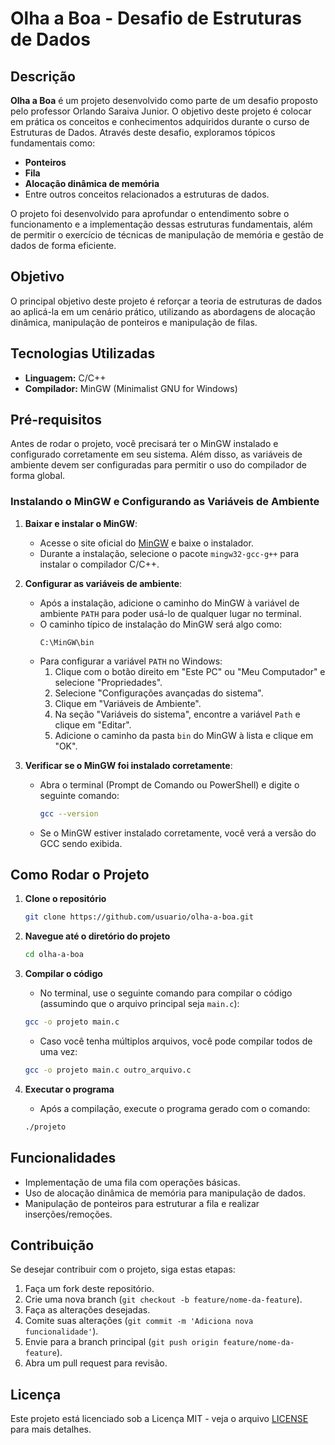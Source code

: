 # Olha a Boa - Desafio de Estruturas de Dados

## Descrição

**Olha a Boa** é um projeto desenvolvido como parte de um desafio proposto pelo professor Orlando Saraiva Junior. O objetivo deste projeto é colocar em prática os conceitos e conhecimentos adquiridos durante o curso de Estruturas de Dados. Através deste desafio, exploramos tópicos fundamentais como:

- **Ponteiros**
- **Fila**
- **Alocação dinâmica de memória**
- Entre outros conceitos relacionados a estruturas de dados.

O projeto foi desenvolvido para aprofundar o entendimento sobre o funcionamento e a implementação dessas estruturas fundamentais, além de permitir o exercício de técnicas de manipulação de memória e gestão de dados de forma eficiente.

## Objetivo

O principal objetivo deste projeto é reforçar a teoria de estruturas de dados ao aplicá-la em um cenário prático, utilizando as abordagens de alocação dinâmica, manipulação de ponteiros e manipulação de filas.

## Tecnologias Utilizadas

- **Linguagem:** C/C++
- **Compilador:** MinGW (Minimalist GNU for Windows)

## Pré-requisitos

Antes de rodar o projeto, você precisará ter o MinGW instalado e configurado corretamente em seu sistema. Além disso, as variáveis de ambiente devem ser configuradas para permitir o uso do compilador de forma global.

### Instalando o MinGW e Configurando as Variáveis de Ambiente

1. **Baixar e instalar o MinGW**:
    - Acesse o site oficial do [MinGW](https://osdn.net/projects/mingw/releases/) e baixe o instalador.
    - Durante a instalação, selecione o pacote `mingw32-gcc-g++` para instalar o compilador C/C++.

2. **Configurar as variáveis de ambiente**:
    - Após a instalação, adicione o caminho do MinGW à variável de ambiente `PATH` para poder usá-lo de qualquer lugar no terminal.
    - O caminho típico de instalação do MinGW será algo como:
      ```
      C:\MinGW\bin
      ```
    - Para configurar a variável `PATH` no Windows:
      1. Clique com o botão direito em "Este PC" ou "Meu Computador" e selecione "Propriedades".
      2. Selecione "Configurações avançadas do sistema".
      3. Clique em "Variáveis de Ambiente".
      4. Na seção "Variáveis do sistema", encontre a variável `Path` e clique em "Editar".
      5. Adicione o caminho da pasta `bin` do MinGW à lista e clique em "OK".

3. **Verificar se o MinGW foi instalado corretamente**:
    - Abra o terminal (Prompt de Comando ou PowerShell) e digite o seguinte comando:
      ```bash
      gcc --version
      ```
    - Se o MinGW estiver instalado corretamente, você verá a versão do GCC sendo exibida.

## Como Rodar o Projeto

1. **Clone o repositório**
    ```bash
    git clone https://github.com/usuario/olha-a-boa.git
    ```

2. **Navegue até o diretório do projeto**
    ```bash
    cd olha-a-boa
    ```

3. **Compilar o código**
    - No terminal, use o seguinte comando para compilar o código (assumindo que o arquivo principal seja `main.c`):
    ```bash
    gcc -o projeto main.c
    ```
    - Caso você tenha múltiplos arquivos, você pode compilar todos de uma vez:
    ```bash
    gcc -o projeto main.c outro_arquivo.c
    ```

4. **Executar o programa**
    - Após a compilação, execute o programa gerado com o comando:
    ```bash
    ./projeto
    ```

## Funcionalidades

- Implementação de uma fila com operações básicas.
- Uso de alocação dinâmica de memória para manipulação de dados.
- Manipulação de ponteiros para estruturar a fila e realizar inserções/remoções.

## Contribuição

Se desejar contribuir com o projeto, siga estas etapas:

1. Faça um fork deste repositório.
2. Crie uma nova branch (`git checkout -b feature/nome-da-feature`).
3. Faça as alterações desejadas.
4. Comite suas alterações (`git commit -m 'Adiciona nova funcionalidade'`).
5. Envie para a branch principal (`git push origin feature/nome-da-feature`).
6. Abra um pull request para revisão.

## Licença

Este projeto está licenciado sob a Licença MIT - veja o arquivo [LICENSE](LICENSE) para mais detalhes.
